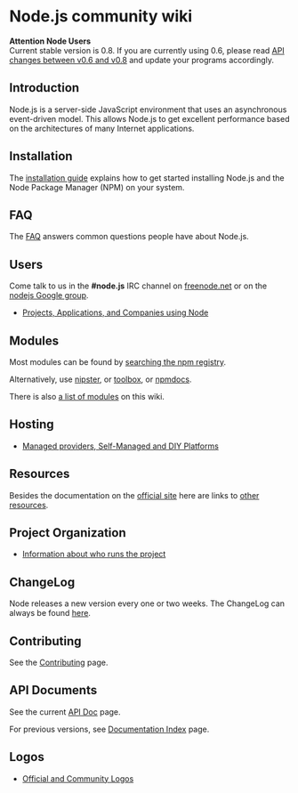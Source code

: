 # Node.js community wiki

**Attention Node Users**<br>Current stable version is 0.8. If you are currently using 0.6, please read [API changes between v0.6 and v0.8](https://github.com/joyent/node/wiki/API-changes-between-v0.6-and-v0.8) and update your programs accordingly.

## Introduction

Node.js is a server-side JavaScript environment that uses an asynchronous event-driven model. This allows Node.js to get excellent performance based on the architectures of many Internet applications.

## Installation

The [installation guide](https://github.com/joyent/node/wiki/Installation) explains how to get started installing Node.js and the Node Package Manager (NPM) on your system.

## FAQ

The [FAQ](https://github.com/ry/node/wiki/FAQ) answers common questions people have about Node.js.

## Users

Come talk to us in the **#node.js** IRC channel on [freenode.net](http://webchat.freenode.net/?channels=node.js&uio=d4) or on the [nodejs Google group](http://groups.google.com/group/nodejs).

* [Projects, Applications, and Companies using Node](https://github.com/ry/node/wiki/Projects,-Applications,-and-Companies-Using-Node)

## Modules

Most modules can be found by [searching the npm registry](http://search.npmjs.org/).

Alternatively, use [nipster](http://eirikb.github.com/nipster/), or [toolbox](http://toolbox.no.de/), or [npmdocs](http://npmdoc.nodejitsu.com/).

There is also [a list of modules](https://github.com/joyent/node/wiki/Modules) on this wiki.

## Hosting

* [Managed providers, Self-Managed and DIY Platforms](https://github.com/joyent/node/wiki/Node-Hosting)

## Resources

Besides the documentation on the [official site](http://nodejs.org) here are links to [other resources](https://github.com/ry/node/wiki/Resources).

## Project Organization

* [Information about who runs the project](https://github.com/ry/node/wiki/Project-Organization)

## ChangeLog

Node releases a new version every one or two weeks. The ChangeLog can always be found [here](https://github.com/ry/node/blob/master/ChangeLog).

## Contributing

See the [Contributing](https://github.com/ry/node/wiki/Contributing) page.

## API Documents

See the current [API Doc](http://nodejs.org/api/) page.

For previous versions, see [Documentation Index](http://nodejs.org/docs) page.

## Logos

* [Official and Community Logos](https://github.com/joyent/node/wiki/Logos)